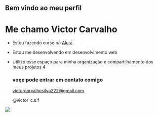 ## Bem vindo ao meu perfil 

# Me chamo Victor Carvalho
  
* Estou fazendo curso na [Alura](https://cursos.alura.com.br/user/00001116789656SP)

* Estou me desenvolvendo em desenvolvimento web

* Utilizo esse espaço para minha organização e compartilhamento dos meus projetos 4

  ### voçe pode entrar em contato comigo

  victorcarvalhosilva222@gmail.com
  
  @victor_c.s.f

![](https://media1.tenor.com/m/opEBWw0uddoAAAAC/umm.gif)
